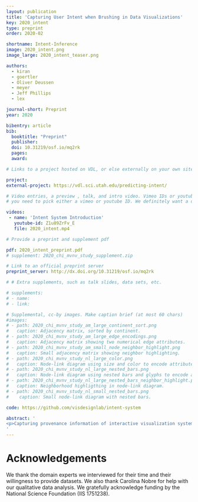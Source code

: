 ```yaml
---
layout: publication
title: 'Capturing User Intent when Brushing in Data Visualizations'
key: 2020_intent
type: preprint
order: 2020-02

shortname: Intent-Inference
image: 2020_intent.png
image_large: 2020_intent_teaser.png

authors:
  - kiran
  - goertler
  - Oliver Deussen
  - meyer
  - Jeff Phillips
  - lex

journal-short: Preprint
year: 2020

bibentry: article
bib:
  booktitle: "Preprint"
  publisher:
  doi: 10.31219/osf.io/mq2rk
  pages:
  award:

# Links to a project hosted on VDL, or else externally on your own site

project:
external-project: https://vdl.sci.utah.edu/predicting-intent/

# Video entries, a preview , talk, and intro video. Vimeo IDs or youtube IDs are supported
# you need to pick either a vimeo or youtube ID. We definitely want a downloadable video too.

videos:
 - name: 'Intent System Introduction'
   youtube-id: Z1u89ZrFv_E
   file: 2020_intent.mp4

# Provide a preprint and supplement pdf

pdf: 2020_intent_preprint.pdf
# supplement: 2020_chi_mvnv_study_supplement.zip

# Link to an official preprint server
preprint_server: http://dx.doi.org/10.31219/osf.io/mq2rk

# # Extra supplements, such as talk slides, data sets, etc.

# supplements:
# - name:
# - link:

# Supplemental, cc-by images. Make caption brief (at most 60 chars)
#images:
# - path: 2020_chi_mvnv_study_am_large_continent_sort.png
#   caption: Adjacency matrix, sorted by continent.
# - path: 2020_chi_mvnv_study_am_large_edge_encodings.png
#   caption: Adjacency matrix showing two numerical edge attributes.
# - path: 2020_chi_mvnv_study_am_small_node_neighbor_highlight.png
#   caption: Small adjacency matrix showing neighbor highlighting.
# - path: 2020_chi_mvnv_study_nl_large_color.png
#   caption: Node-link diagram using size and color to encode attributes.
# - path: 2020_chi_mvnv_study_nl_large_nested_bars.png
#   caption: Node-link diagram using nested bars and glyphs to encode attributes.
# - path: 2020_chi_mvnv_study_nl_large_nested_bars_neighbor_highlight.png
#   caption: Neighborhood highligthing in node-link diagram.
# - path: 2020_chi_mvnv_study_nl_small_nested_bars.png
#    caption: Small node-link diagram with nested bars.

code: https://github.com/visdesignlab/intent-system

abstract: '
<p>Capturing provenance information of interactive visualization system is an important step towards reproducibility of findings. However, provenance data that is based on logged interactions does not capture higher-level intent behind the actions taken: provenance data captures the "what'' but not the "why''. For recall, reproducibility, and even re-use, however, understanding the why and the reasoning behind and action is critical. Capturing the intent of a user action, however, can currently only be achieved by manually specifying intent. In this paper we introduce a set of methods to infer intent for selections and brushes in scatterplots. We first introduce a taxonomy of types of patterns that users might specify, which we base on a formative study conducted with professional data analysts and scientists from a variety of fields. Based on this, we identify algorithms that can classify a selection into a semantically meaningful pattern. We then introduce a system that implements these methods and scores competing classifications against each other. Analysts then can use these predictions to conveniently capture their intent, while at the same time making a concise representation of that intent available to the system. Beyond capturing intent, we demonstrate that our methods can be used to speed up or correct selections, for example, when analysts missed to select a small set of points matching their intent. We evaluate our approach using usage scenarios conducted with domain experts.</p>
'
---
```


# Acknowledgements

We thank the domain experts we interviewed for their time and their willingness to provide datasets. We also thank Carolina Nobre for help with our qualitative data analysis. We gratefully acknowledge funding by the National Science Foundation (IIS 1751238).
